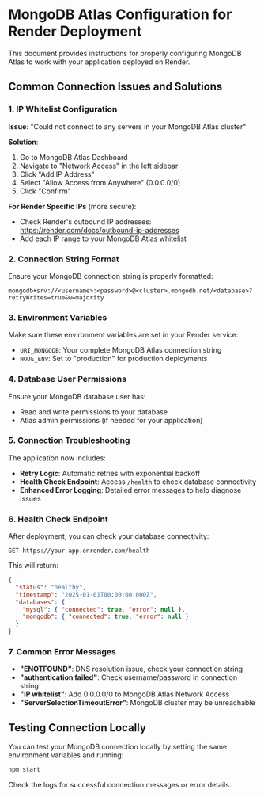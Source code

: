 # MongoDB Atlas Configuration for Render Deployment

This document provides instructions for properly configuring MongoDB Atlas to work with your application deployed on Render.

## Common Connection Issues and Solutions

### 1. IP Whitelist Configuration

**Issue**: "Could not connect to any servers in your MongoDB Atlas cluster"

**Solution**:
1. Go to MongoDB Atlas Dashboard
2. Navigate to "Network Access" in the left sidebar
3. Click "Add IP Address"
4. Select "Allow Access from Anywhere" (0.0.0.0/0)
5. Click "Confirm"

**For Render Specific IPs** (more secure):
- Check Render's outbound IP addresses: https://render.com/docs/outbound-ip-addresses
- Add each IP range to your MongoDB Atlas whitelist

### 2. Connection String Format

Ensure your MongoDB connection string is properly formatted:
```
mongodb+srv://<username>:<password>@<cluster>.mongodb.net/<database>?retryWrites=true&w=majority
```

### 3. Environment Variables

Make sure these environment variables are set in your Render service:
- `URI_MONGODB`: Your complete MongoDB Atlas connection string
- `NODE_ENV`: Set to "production" for production deployments

### 4. Database User Permissions

Ensure your MongoDB database user has:
- Read and write permissions to your database
- Atlas admin permissions (if needed for your application)

### 5. Connection Troubleshooting

The application now includes:
- **Retry Logic**: Automatic retries with exponential backoff
- **Health Check Endpoint**: Access `/health` to check database connectivity
- **Enhanced Error Logging**: Detailed error messages to help diagnose issues

### 6. Health Check Endpoint

After deployment, you can check your database connectivity:
```
GET https://your-app.onrender.com/health
```

This will return:
```json
{
  "status": "healthy",
  "timestamp": "2025-01-01T00:00:00.000Z",
  "databases": {
    "mysql": { "connected": true, "error": null },
    "mongodb": { "connected": true, "error": null }
  }
}
```

### 7. Common Error Messages

- **"ENOTFOUND"**: DNS resolution issue, check your connection string
- **"authentication failed"**: Check username/password in connection string
- **"IP whitelist"**: Add 0.0.0.0/0 to MongoDB Atlas Network Access
- **"ServerSelectionTimeoutError"**: MongoDB cluster may be unreachable

## Testing Connection Locally

You can test your MongoDB connection locally by setting the same environment variables and running:
```bash
npm start
```

Check the logs for successful connection messages or error details.